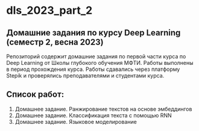# dls_2023_part_2
## Домашние задания по  курсу Deep Learning (семестр 2, весна 2023)
Репозиторий содержит домашние задания по первой части курса по Deep Learning от Школы глубокого обучения МФТИ. Работы выполнены в период прохождения курса. Работы сдавались через платформу Stepik и проверялись преподавателями и студентами курса.
## Список работ:
1. Домашнее задание. Ранжирование текстов на основе эмбеддингов
2. Домашнее задание. Классификация текста с помощью RNN
3. Домашнее задание. Языковое моделирование
